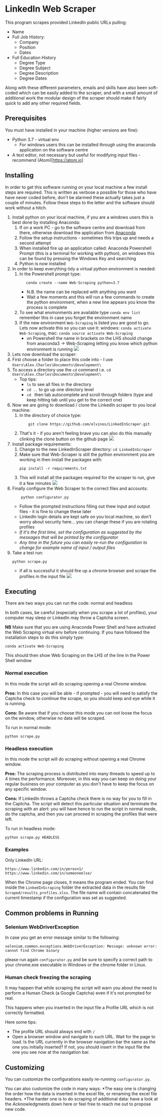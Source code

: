 # LinkedIn Web Scraper

This program scrapes provided LinkedIn public URLs pulling:
- Name
- Full Job History:
    - Company
    - Position
    - Dates
- Full Education History
    - Degree Type
    - Degree Subject
    - Degree Description
    - Degree Dates

Along with these different parameters, emails and skills have also been soft-coded which can be easily added to the
 scraper, and with a small amount of additional work the modular design of the scraper should make it fairly quick to add any other required fields.


## Prerequisites

You must have installed in your machine (higher versions are fine):
* Python 3.7 - virtual env
   * For windows users this can be installed through using the anaconda application on the software centre
* A text editor, not necessary but useful for modifying input files  - recommend (Atom)[https://atom.io]


## Installing

In order to get this software running on your local machine a few install steps are required. This is written as verbose
a possible for those who have have never coded before, don't be alarmed these actually takes just a couple of minutes.
 Follow these steps to the letter and the software should work without a hitch.

1. Install python on your local machine, if you are a windows users this is best done by installing Anaconda:
    1. If on a work PC - go to the software centre and download from there, otherwise download the application from [Anaconda](https://www.anaconda.com/products/individual)
    2. Follow the setup instructions - sometimes this trips up and needs a second attempt
    3. When installed fire up an application called: Anaconda Powershell Prompt (this is a terminal for working with python), on windows this can be found by pressing the Windows Key and searching
    4. Python is now installed
2. In order to keep everything tidy a virtual python environment is needed:
    1. In the Powershell prompt type:
         ```
            conda create --name Web-Scraping python=3.7
         ```
        - N.B. the name can be replaced with anything you want
        - Wait a few moments and this will run a few commands to create the python environment, when a new line appears you know the process is complete
    2. To see what environments are available type `conda env list` remember this in case you forget the environment name
    3. If the new environment `Web-Scraping` is listed you are good to go. Lets now activate this so you can use it: windows: `conda activate Web-Scraping`, mac: `conda source activate Web-Scraping`
        - on Powershell the name in brackets on the LHS should change from anaconda3 -> Web-Scraping letting you know which python environment is running
    ![](GIFs/install.gif)
3. Lets now download the scraper:
 1. First choose a folder to place this code into - I use `Users\Alex.Charles\Documents\Development\`
 2. To access a directory use the `cd` command i.e. `cd  Users\Alex.Charles\Documents\Development\`
    - Top tips:
        - `ls` to see all files in the directory
        - `cd ..` to go up one directory level
        - `cd ` then tab autocomplete and scroll through folders (type and keep hitting tab until you get to the correct one)
 3. Now we are going to download / clone the LinkedIn scraper to you local machine:
    1. In the directory of choice type:
        ```
            git clone https://github.com/elvinos/LinkedInScraper.git
        ```
    2. That's it - if you aren't feeling brave you can also do this manually clinking the clone button on the github page
 ![](GIFs/git-clone.gif)
 4. Install package requirements:
    1. Change to the new LinkedInScraper directory:
    `cd LinkedInScraper`
    2. Make sure that Web-Scraper is still the python environment you are working in then install the packages with:
        ```
        pip install -r requirements.txt
        ```
    3. This will install all the packages required for the scraper to run, give it a few minutes
    ![](GIFs/pipinstall.gif)
 4. Finally configure the Web Scraper to the correct files and accounts:
    ```
        python configurator.py
    ```
    -  Follow the prompted instructions filling out thew input and output files - it is fine to change these later
    - LinkedIn login details are kept safe on you local machine, so don't worry about security here... you can change these if you are rotating profiles
    - *If it's the first time, set the configuration as suggested by the messages that will be printed by the configurator*
    - *Any time in the future you can easily re-run the configuration to change for example name of input / output files*
 5. Take a test run:
    ```
    python scrape.py
    ```
    - if all is successful it should fire up a chrome browser and scrape the profiles in the input file
    ![](GIFs/scrape.gif)

## Executing

There are two ways you can run the code: normal and headless

In both cases, be careful (especially when you scrape a lot of profiles), your computer may sleep or LinkedIn may throw a Captcha screen.

**NB** Make sure that you are using Anaconda Power Shell and have activated the Web Scraping virtual env before continuing. If you have followed the installation steps to do this simply type:

```
conda activate Web-Scraping
```
This should then show Web Scraping on the LHS of the line in the Power Shell window

### Normal execution
In this mode the script will do scraping opening a real Chrome window.

**Pros:** In this case you will be able - if prompted - you will need to satisfy the Captcha check to continue the scrape, so you should keep and eye while it is running.

**Cons:** Be aware that if you choose this mode you can not loose the focus on the window, otherwise no data will be scraped.

To run in normal mode:
```
python scrape.py
```

### Headless execution
In this mode the script will do scraping without opening a real Chrome window.

**Pros:** The scraping process is distributed into many threads to speed up to 4 times the performance. Moreover, in this way you can keep on doing your regular business on your computer as you don't have to keep the focus on any specific window.

**Cons:** If LinkedIn throws a Captcha check there is no way for you to fill in the Captcha. The script will detect this particular situation and terminate the scraping with an alert: you will have hence to run the script in normal mode, do the captcha, and then you can proceed in scraping the profiles that were left.

To run in headless mode:
```
python scrape.py HEADLESS
```

### Examples

Only LinkedIn URL:
```
https://www.linkedin.com/in/perosn1/
https://www.linkedin.com/in/someoneelse/
```

When the Chrome page closes, it means the program ended.
You can find inside the `LinkedInScraping` folder the extracted data in the results file `Scraped/results_profiles.xlsx`.
The file name will contain concatenated the current timestamp if the configuration was set as suggested.


## Common problems in Running

### Selenium WebDriverException
In case you get an error message similar to the following:
```
selenium.common.exceptions.WebDriverException: Message: unknown error: cannot find Chrome binary
```
please run again `configurator.py` and be sure to specify a correct path to your chrome.exe executable in Windows or the chrome folder in Linux.

### Human check freezing the scraping
It may happen that while scraping the script will warn you about the need to perform a Human Check (a Google Captcha) even if it's not prompted for real.

This happens when you inserted in the input file a Profile URL which is not correctly formatted.

Here some tips:
* The profile URL should always end with `/`
* Open a browser window and navigate to such URL. Wait for the page to load. Is the URL currently in the browser navigation bar the same as the one you initially inserted? If not, you should insert in the input file the one you see now at the navigation bar.

## Customizing

You can customize the configurations easily re-running `configurator.py`.

You can also customize the code in many ways:
*The easy one is changing the order how the data is inserted in the excel file, or renaming the excel file headers.
*The harder one is to do scraping of additional data: have a look at the Acknowledgments down here or feel free to reach me out to propose new code.